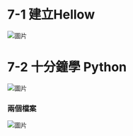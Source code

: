 <H1>7-1 建立Hellow</H1>

![圖片](https://user-images.githubusercontent.com/16370565/140629897-f7ea68cb-b2e6-4f71-b0de-535687c91592.png)

<H1>7-2 十分鐘學 Python</H1>

![圖片](https://user-images.githubusercontent.com/16370565/140630002-e2cf36b6-5f3e-4a28-ac72-693ae103f8a2.png)
 
 
 
<H3>兩個檔案</H3>

![圖片](https://user-images.githubusercontent.com/16370565/140629940-56372aa5-54cd-44df-97c9-c748781f2ad3.png)
